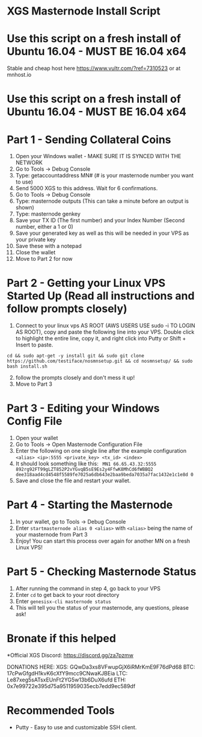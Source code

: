# XGS Masternode Install Script
# Use this script on a fresh install of Ubuntu 16.04 - MUST BE 16.04 x64

Stable and cheap host here https://www.vultr.com/?ref=7310523 or at mnhost.io

# Use this script on a fresh install of Ubuntu 16.04 - MUST BE 16.04 x64

# Part 1 - Sending Collateral Coins

1. Open your Windows wallet - MAKE SURE IT IS SYNCED WITH THE NETWORK
2. Go to Tools -> Debug Console
3. Type: getaccountaddress MN# (# is your masternode number you want to use)
4. Send 5000 XGS to this address. Wait for 6 confirmations.
5. Go to Tools -> Debug Console
6. Type: masternode outputs (This can take a minute before an output is shown)
7. Type: masternode genkey
7. Save your TX ID (The first number) and your Index Number (Second number, either a 1 or 0)
8. Save your generated key as well as this will be needed in your VPS as your private key
9. Save these with a notepad
10. Close the wallet
11. Move to Part 2 for now

# Part 2 - Getting your Linux VPS Started Up (Read all instructions and follow prompts closely)

1. Connect to your linux vps AS ROOT (AWS USERS USE sudo -i TO LOGIN AS ROOT), copy and paste the following line into your VPS.  Double click to highlight the entire line, copy it, and right click into Putty or Shift + Insert to paste.
```
cd && sudo apt-get -y install git && sudo git clone https://github.com/testiface/nosmnsetup.git && cd nosmnsetup/ && sudo bash install.sh 
```
2. follow the prompts closely and don't mess it up!
3. Move to Part 3

# Part 3 - Editing your Windows Config File

1. Open your wallet
2. Go to Tools -> Open Masternode Configuration File
3. Enter the following on one single line after the example configuration
```<alias> <ip>:5555 <private_key> <tx_id> <index>```
4. It should look something like this:
``` MN1 66.65.43.32:5555 892rg92FT99gLZT852P2vYGvqB5sE9Es2y4FfwK8MhCd6fWBBQ2 dee318aad4cd4548f5589fe7025a6db643e2baa9beda7035a7fac1432e1c1e8d 0```
5. Save and close the file and restart your wallet.

# Part 4 - Starting the Masternode

1. In your wallet, go to Tools -> Debug Console
2. Enter ```startmasternode alias 0 <alias>``` with ```<alias>``` being the name of your masternode from Part 3
3. Enjoy!  You can start this process over again for another MN on a fresh Linux VPS!

# Part 5 - Checking Masternode Status

1. After running the command in step 4, go back to your VPS
2. Enter ```cd``` to get back to your root directory
3. Enter ```genesisx-cli masternode status```
4. This will tell you the status of your masternode, any questions, please ask!

# Bronate if this helped

*Official XGS Discord: https://discord.gg/za7pzmw

DONATIONS HERE: 
XGS: GQwDa3xs8VFwupGjX6iRMrKmE9F76dPd68
BTC: 17cPwGfgdH1kvK6cXfY9mcc9CNwaKJBEia
LTC: Le87xeg5sATsxEUnFt2YG5w13b6DuX6ufd
ETH: 0x7e99722e395d75a9511959035ecb7edd9ec589df


# Recommended Tools

- Putty - Easy to use and customizable SSH client.
